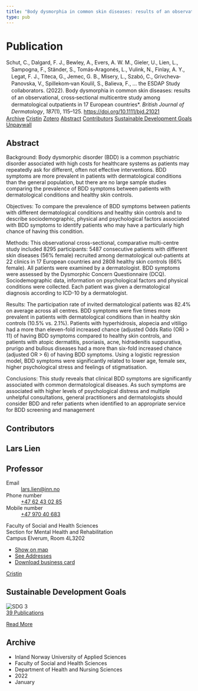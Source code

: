 ```yaml
---
title: "Body dysmorphia in common skin diseases: results of an observational, cross‐sectional multicentre study among dermatological outpatients in 17 European countries*"
type: pub
---
```

<h1>Publication</h1>
<article id="csl-bib-container-XKEUH2SD" class="csl-bib-container">
  <div class="csl-bib-body" style="line-height: 1.35; padding-left: 1em; text-indent:-1em;">
  <div class="csl-entry">Schut, C., Dalgard, F. J., Bewley, A., Evers, A. W. M., Gieler, U., Lien, L., Sampogna, F., St&#xE4;nder, S., Tom&#xE1;s&#x2010;Aragon&#xE9;s, L., Vulink, N., Finlay, A. Y., Legat, F. J., Titeca, G., Jemec, G. B., Misery, L., Szab&#xF3;, C., Grivcheva&#x2010;Panovska, V., Spillekom&#x2010;van Koulil, S., Balieva, F., &#x2026; the ESDAP Study collaborators. (2022). Body dysmorphia in common skin diseases: results of an observational, cross&#x2010;sectional multicentre study among dermatological outpatients in 17 European countries*. <i>British Journal of Dermatology</i>, <i>187</i>(1), 115&#x2013;125. <a href="https://doi.org/10.1111/bjd.21021">https://doi.org/10.1111/bjd.21021</a></div>
</div>
  <div class="csl-bib-buttons">
    <a href="#taxonomy-article-XKEUH2SD" class="csl-bib-button">Archive</a>
    <a href="https://app.cristin.no/results/show.jsf?id=1991597" alt="Cristin URL" class="csl-bib-button">Cristin</a>
    <a href="http://zotero.org/groups/5022929/items/XKEUH2SD" alt="Zotero URL" class="csl-bib-button">Zotero</a>
    <a href="#abstract-article-XKEUH2SD" class="csl-bib-button">Abstract</a>
    <a href="#contributors-article-XKEUH2SD" class="csl-bib-button">Contributors</a>
    <a href="#sdg-article-XKEUH2SD" class="csl-bib-button">Sustainable Development Goals</a>
    <a href="https://repository.ubn.ru.nl//bitstream/handle/2066/288358/288358.pdf" class="csl-bib-button">Unpaywall</a>
  </div>
  <div id="csl-bib-meta-container-XKEUH2SD"></div>
</article>
<div id="csl-bib-meta-XKEUH2SD" class="csl-bib-meta">
  <article id="abstract-article-XKEUH2SD" class="abstract-article">
    <h1>Abstract</h1>
    Background: Body dysmorphic disorder (BDD) is a common psychiatric disorder associated with high costs for healthcare systems as patients may repeatedly ask for different, often not effective interventions. BDD symptoms are more prevalent in patients with dermatological conditions than the general population, but there are no large sample studies comparing the prevalence of BDD symptoms between patients with dermatological conditions and healthy skin controls. 
 
Objectives: To compare the prevalence of BDD symptoms between patients with different dermatological conditions and healthy skin controls and to describe sociodemographic, physical and psychological factors associated with BDD symptoms to identify patients who may have a particularly high chance of having this condition. 
 
Methods: This observational cross-sectional, comparative multi-centre study included 8295 participants: 5487 consecutive patients with different skin diseases (56% female) recruited among dermatological out-patients at 22 clinics in 17 European countries and 2808 healthy skin controls (66% female). All patients were examined by a dermatologist. BDD symptoms were assessed by the Dysmorphic Concern Questionnaire (DCQ). Sociodemographic data, information on psychological factors and physical conditions were collected. Each patient was given a dermatological diagnosis according to ICD-10 by a dermatologist. 
 
Results: The participation rate of invited dermatological patients was 82.4% on average across all centres. BDD symptoms were five times more prevalent in patients with dermatological conditions than in healthy skin controls (10.5% vs. 2.1%). Patients with hyperhidrosis, alopecia and vitiligo had a more than eleven-fold increased chance (adjusted Odds Ratio (OR) &gt; 11) of having BDD symptoms compared to healthy skin controls, and patients with atopic dermatitis, psoriasis, acne, hidradenitis suppurativa, prurigo and bullous diseases had a more than six-fold increased chance (adjusted OR &gt; 6) of having BDD symptoms. Using a logistic regression model, BDD symptoms were significantly related to lower age, female sex, higher psychological stress and feelings of stigmatisation. 
 
Conclusions: This study reveals that clinical BDD symptoms are significantly associated with common dermatological diseases. As such symptoms are associated with higher levels of psychological distress and multiple unhelpful consultations, general practitioners and dermatologists should consider BDD and refer patients when identified to an appropriate service for BDD screening and management
  </article>
  <article id="contributors-article-XKEUH2SD" class="contributors-article">
    <h1>Contributors</h1>
    <div class="personas">
<div class="vrtx-hinn-person-card">
<div class="photo">
<i class="lar la-user-circle missing-person"></i>
</div>
<div class="info">
<hgroup><h1>Lars Lien</h1>
<h2>Professor</h2>
</hgroup><dl>
<dt>Email</dt>
<dd>
<a href="mailto:lars.lien@inn.no">lars.lien@inn.no</a>
</dd>
<dt>Phone number</dt>
<dd><a href="tel:+4762430285">
+47 62 43 02 85
</a></dd>
<dt>Mobile number</dt>
<dd><a href="tel:+4797040683">
+47 970 40 683
</a></dd>
</dl>
<p>
Faculty of Social and Health Sciences<br>
Section for Mental Health and Rehabilitation<br>
Campus Elverum,
Room 4L3202
</p>
<ul class="vrtx-hinn-links">
<li><a href="https://www.google.com/maps?q=60.88177,11.53669">Show on map</a></li>
<li><a href="https://www.inn.no/english/find-an-employee/lars-lien.html#vrtx-hinn-addresses">See Addresses</a></li>
<li><a href="https://www.inn.no/english/find-an-employee/lars-lien.html?vrtx=vcf">Download business card</a></li>
</ul>
</div>
</div>
<a href="https://app.cristin.no/persons/show.jsf?id=14287" alt="Cristin URL" class="personas-cristin">Cristin</a>
</div>
  </article>
  <article id="sdg-article-XKEUH2SD" class="sdg-article">
    <h1>Sustainable Development Goals</h1>
    <div class="sdg-container"><div id="sdg3" class="sdg">
<img src="{{< params subfolder >}}images/sdg/sdg03_en.png" class="image" alt="SDG 3">
<div class="sdg-overlay">
<a href="{{< params subfolder >}}en/archive/?sdg=3#archive" class="sdg-publication-count"><span>39</span> Publications</a>
<p><a href="https://sdgs.un.org/goals/goal3" class="sdg-read-more">Read More</a></p>
</div>
</div></div>
  </article>
  <article id="taxonomy-article-XKEUH2SD" class="taxonomy-article">
    <h1>Archive</h1>
    <ul>
      <li>Inland Norway University of Applied Sciences</li>
      <li>Faculty of Social and Health Sciences</li>
      <li>Department of Health and Nursing Sciences</li>
      <li>2022</li>
      <li>January</li>
    </ul>
  </article>
</div>
